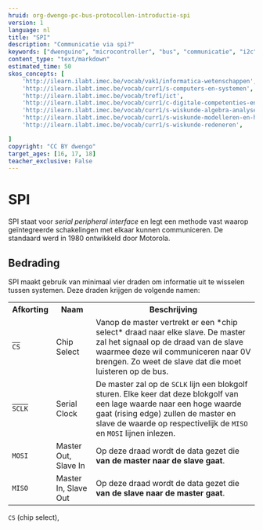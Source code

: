 ```yaml
---
hruid: org-dwengo-pc-bus-protocollen-introductie-spi
version: 1
language: nl
title: "SPI"
description: "Communicatie via spi?"
keywords: ["dwenguino", "microcontroller", "bus", "communicatie", "i2c", "spi", "uart", "can"]
content_type: "text/markdown"
estimated_time: 50
skos_concepts: [
    'http://ilearn.ilabt.imec.be/vocab/vak1/informatica-wetenschappen', 
    'http://ilearn.ilabt.imec.be/vocab/curr1/s-computers-en-systemen',
    'http://ilearn.ilabt.imec.be/vocab/tref1/ict',
    'http://ilearn.ilabt.imec.be/vocab/curr1/c-digitale-competenties-en-mediawijsheid',
    'http://ilearn.ilabt.imec.be/vocab/curr1/s-wiskunde-algebra-analyse',
    'http://ilearn.ilabt.imec.be/vocab/curr1/s-wiskunde-modelleren-en-heuristiek',
    'http://ilearn.ilabt.imec.be/vocab/curr1/s-wiskunde-redeneren',

]
copyright: "CC BY dwengo"
target_ages: [16, 17, 18]
teacher_exclusive: False
---
```


# SPI

SPI staat voor *serial peripheral interface* en legt een methode vast waarop geïntegreerde schakelingen met elkaar kunnen communiceren. De standaard werd in 1980 ontwikkeld door Motorola. 

## Bedrading

SPI maakt gebruik van minimaal vier draden om informatie uit te wisselen tussen systemen. Deze draden krijgen de volgende namen:

<table>
<tr>
<th>Afkorting</th>
<th>Naam</th>
<th>Beschrijving</th>
</tr>
<tr>
<td><code class="lang-cpp" style="text-decoration:overline">CS</code></td>
<td>Chip Select</td>
<td>Vanop de master vertrekt er een *chip select* draad naar elke slave. De master zal het signaal op de draad van de slave waarmee deze wil communiceren naar 0V brengen. Zo weet de slave dat die moet luisteren op de bus.</td>
</tr>
<tr>
<td><code class="lang-cpp" style="text-decoration:overline">SCLK</code></td>
<td>Serial Clock</td>
<td>De master zal op de <code class="lang-cpp">SCLK</code> lijn een blokgolf sturen. Elke keer dat deze blokgolf van een lage waarde naar een hoge waarde gaat (rising edge) zullen de master en slave de waarde op respectivelijk de <code class="lang-cpp">MISO</code> en <code class="lang-cpp">MOSI</code> lijnen inlezen.</td>
</tr>
<tr>
<td><code class="lang-cpp">MOSI</code></td>
<td>Master Out, Slave In</td>
<td>Op deze draad wordt de data gezet die <strong>van de master naar de slave gaat</strong>.</td>
</tr>
<tr>
<td><code class="lang-cpp">MISO</code></td>
<td>Master In, Slave Out</td>
<td>Op deze draad wordt de data gezet die <strong>van de slave naar de master gaat</strong>.</td>
</tr>
</table>

 <code class="lang-cpp">CS</code> (chip select), 